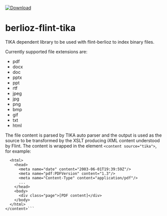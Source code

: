 [ ![Download](https://api.bintray.com/packages/pageseeder/maven/flint/images/download.svg) ](https://bintray.com/pageseeder/maven/flint/_latestVersion)

# berlioz-flint-tika

TIKA dependent library to be used with flint-berlioz to index binary files.

Currently supported file extensions are:
  - pdf
  - docx
  - doc
  - pptx
  - ppt
  - rtf
  - jpeg
  - jpg
  - png
  - bmp
  - gif
  - txt
  - html 

The file content is parsed by TIKA auto parser and the output is used as
the source to be transformed by the XSLT producing iXML content understood by Flint.
The content is wrapped in the element `<content source="tika">`, for example:

```<content source="tika">
  <html>
    <head>
      <meta name="date" content="2003-06-01T19:39:59Z"/>
      <meta name="pdf:PDFVersion" content="1.3"/>
      <meta name="Content-Type" content="application/pdf"/>
      ...
    </head>
    <body>
      <div class="page">[PDF content]</div>
    </body>
  </html>
</content>```
